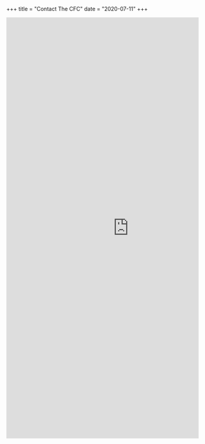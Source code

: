 +++
title = "Contact The CFC"
date = "2020-07-11"
+++

<div style="overflow-x:auto;">
 <iframe src="https://docs.google.com/forms/d/e/1FAIpQLSfNKP-LQyz8AJWYANIKyNM8yXHx1ipAb7Livek_-tGFIpgfCQ/viewform?embedded=true"
   width="640" height="1100" frameborder="0" marginheight="0"
   marginwidth="0">Loading...</iframe>
</div>
